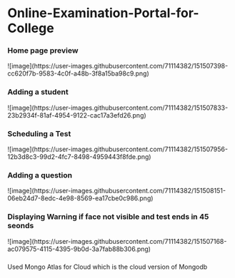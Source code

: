 # Online-Examination-Portal-for-College




<h3>Home page preview</h3>
![image](https://user-images.githubusercontent.com/71114382/151507398-cc620f7b-9583-4c0f-a48b-3f8a15ba98c9.png)

<h3>Adding a student</h3>
![image](https://user-images.githubusercontent.com/71114382/151507833-23b2934f-81af-4954-9122-cac17a3efd26.png)

<h3>Scheduling a Test</h3>
![image](https://user-images.githubusercontent.com/71114382/151507956-12b3d8c3-99d2-4fc7-8498-4959443f8fde.png)

<h3>Adding a question</h3>
![image](https://user-images.githubusercontent.com/71114382/151508151-06eb24d7-8edc-4e98-8569-ea17cbe0c986.png)

<h3>Displaying Warning if face not visible and test ends in 45 seonds</h3>
![image](https://user-images.githubusercontent.com/71114382/151507168-ac079575-4115-4395-9b0d-3a7fab88b306.png)

###

Used Mongo Atlas for Cloud which is the cloud version of Mongodb

